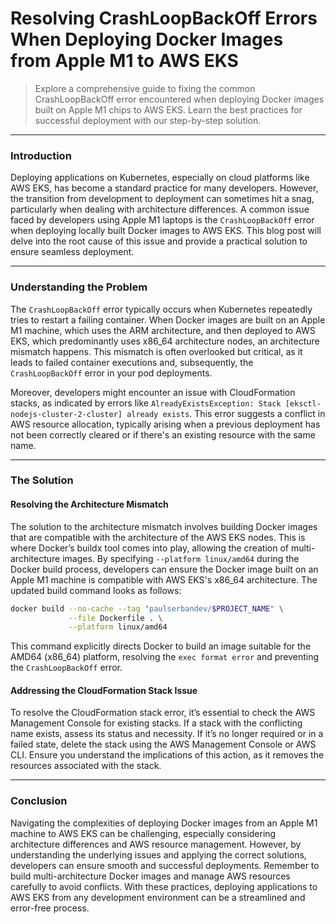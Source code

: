 # Resolving CrashLoopBackOff Errors When Deploying Docker Images from Apple M1 to AWS EKS

> Explore a comprehensive guide to fixing the common CrashLoopBackOff error encountered when deploying Docker images built on Apple M1 chips to AWS EKS. Learn the best practices for successful deployment with our step-by-step solution.

---

### Introduction

Deploying applications on Kubernetes, especially on cloud platforms like AWS EKS, has become a standard practice for many developers. However, the transition from development to deployment can sometimes hit a snag, particularly when dealing with architecture differences. A common issue faced by developers using Apple M1 laptops is the `CrashLoopBackOff` error when deploying locally built Docker images to AWS EKS. This blog post will delve into the root cause of this issue and provide a practical solution to ensure seamless deployment.

---

### Understanding the Problem

The `CrashLoopBackOff` error typically occurs when Kubernetes repeatedly tries to restart a failing container. When Docker images are built on an Apple M1 machine, which uses the ARM architecture, and then deployed to AWS EKS, which predominantly uses x86_64 architecture nodes, an architecture mismatch happens. This mismatch is often overlooked but critical, as it leads to failed container executions and, subsequently, the `CrashLoopBackOff` error in your pod deployments.

Moreover, developers might encounter an issue with CloudFormation stacks, as indicated by errors like `AlreadyExistsException: Stack [eksctl-nodejs-cluster-2-cluster] already exists`. This error suggests a conflict in AWS resource allocation, typically arising when a previous deployment has not been correctly cleared or if there's an existing resource with the same name.

---

### The Solution

#### Resolving the Architecture Mismatch

The solution to the architecture mismatch involves building Docker images that are compatible with the architecture of the AWS EKS nodes. This is where Docker’s buildx tool comes into play, allowing the creation of multi-architecture images. By specifying `--platform linux/amd64` during the Docker build process, developers can ensure the Docker image built on an Apple M1 machine is compatible with AWS EKS's x86_64 architecture. The updated build command looks as follows:

```bash
docker build --no-cache --tag "paulserbandev/$PROJECT_NAME" \
             --file Dockerfile . \
             --platform linux/amd64
```

This command explicitly directs Docker to build an image suitable for the AMD64 (x86_64) platform, resolving the `exec format error` and preventing the `CrashLoopBackOff` error.

#### Addressing the CloudFormation Stack Issue

To resolve the CloudFormation stack error, it’s essential to check the AWS Management Console for existing stacks. If a stack with the conflicting name exists, assess its status and necessity. If it’s no longer required or in a failed state, delete the stack using the AWS Management Console or AWS CLI. Ensure you understand the implications of this action, as it removes the resources associated with the stack.

---

### Conclusion

Navigating the complexities of deploying Docker images from an Apple M1 machine to AWS EKS can be challenging, especially considering architecture differences and AWS resource management. However, by understanding the underlying issues and applying the correct solutions, developers can ensure smooth and successful deployments. Remember to build multi-architecture Docker images and manage AWS resources carefully to avoid conflicts. With these practices, deploying applications to AWS EKS from any development environment can be a streamlined and error-free process.
